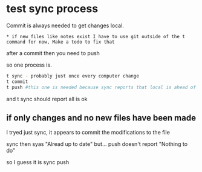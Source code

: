# test sync process

Commit is always needed to get changes local.

    * if new files like notes exist I have to use git outside of the t command for now, Make a todo to fix that

after a commit then you need to push

so one process is.

```bash
t sync - probably just once every computer change
t commit
t push #this one is needed because sync reports that local is ahead of remote.
```
and t sync should report all is ok

## if only changes and no new files have been made
I tryed just sync, it appears to commit the modifications to the file

sync then syas "Alread up to date" but...
push doesn't report "Nothing to do"

so I guess it is
sync
push
